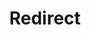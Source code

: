 ﻿---
layout: src/layouts/Redirect.astro
title: Redirect
redirect: https://yamldoc.liuyan.wang/docs/packaging-applications/create-packages/versioning
pubDate:  2023-01-01
navSearch: false
navSitemap: false
navMenu: false
---

